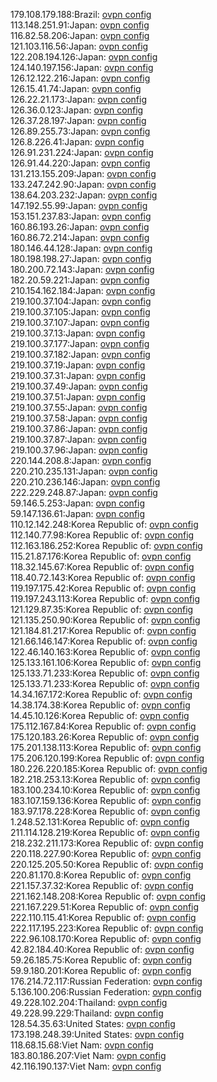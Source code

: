 179.108.179.188:Brazil: [ovpn config](vpn/179_108_179_188.ovpn)  
113.148.251.91:Japan: [ovpn config](vpn/113_148_251_91.ovpn)  
116.82.58.206:Japan: [ovpn config](vpn/116_82_58_206.ovpn)  
121.103.116.56:Japan: [ovpn config](vpn/121_103_116_56.ovpn)  
122.208.194.126:Japan: [ovpn config](vpn/122_208_194_126.ovpn)  
124.140.197.156:Japan: [ovpn config](vpn/124_140_197_156.ovpn)  
126.12.122.216:Japan: [ovpn config](vpn/126_12_122_216.ovpn)  
126.15.41.74:Japan: [ovpn config](vpn/126_15_41_74.ovpn)  
126.22.21.173:Japan: [ovpn config](vpn/126_22_21_173.ovpn)  
126.36.0.123:Japan: [ovpn config](vpn/126_36_0_123.ovpn)  
126.37.28.197:Japan: [ovpn config](vpn/126_37_28_197.ovpn)  
126.89.255.73:Japan: [ovpn config](vpn/126_89_255_73.ovpn)  
126.8.226.41:Japan: [ovpn config](vpn/126_8_226_41.ovpn)  
126.91.231.224:Japan: [ovpn config](vpn/126_91_231_224.ovpn)  
126.91.44.220:Japan: [ovpn config](vpn/126_91_44_220.ovpn)  
131.213.155.209:Japan: [ovpn config](vpn/131_213_155_209.ovpn)  
133.247.242.90:Japan: [ovpn config](vpn/133_247_242_90.ovpn)  
138.64.203.232:Japan: [ovpn config](vpn/138_64_203_232.ovpn)  
147.192.55.99:Japan: [ovpn config](vpn/147_192_55_99.ovpn)  
153.151.237.83:Japan: [ovpn config](vpn/153_151_237_83.ovpn)  
160.86.193.26:Japan: [ovpn config](vpn/160_86_193_26.ovpn)  
160.86.72.214:Japan: [ovpn config](vpn/160_86_72_214.ovpn)  
180.146.44.128:Japan: [ovpn config](vpn/180_146_44_128.ovpn)  
180.198.198.27:Japan: [ovpn config](vpn/180_198_198_27.ovpn)  
180.200.72.143:Japan: [ovpn config](vpn/180_200_72_143.ovpn)  
182.20.59.221:Japan: [ovpn config](vpn/182_20_59_221.ovpn)  
210.154.162.184:Japan: [ovpn config](vpn/210_154_162_184.ovpn)  
219.100.37.104:Japan: [ovpn config](vpn/219_100_37_104.ovpn)  
219.100.37.105:Japan: [ovpn config](vpn/219_100_37_105.ovpn)  
219.100.37.107:Japan: [ovpn config](vpn/219_100_37_107.ovpn)  
219.100.37.13:Japan: [ovpn config](vpn/219_100_37_13.ovpn)  
219.100.37.177:Japan: [ovpn config](vpn/219_100_37_177.ovpn)  
219.100.37.182:Japan: [ovpn config](vpn/219_100_37_182.ovpn)  
219.100.37.19:Japan: [ovpn config](vpn/219_100_37_19.ovpn)  
219.100.37.31:Japan: [ovpn config](vpn/219_100_37_31.ovpn)  
219.100.37.49:Japan: [ovpn config](vpn/219_100_37_49.ovpn)  
219.100.37.51:Japan: [ovpn config](vpn/219_100_37_51.ovpn)  
219.100.37.55:Japan: [ovpn config](vpn/219_100_37_55.ovpn)  
219.100.37.58:Japan: [ovpn config](vpn/219_100_37_58.ovpn)  
219.100.37.86:Japan: [ovpn config](vpn/219_100_37_86.ovpn)  
219.100.37.87:Japan: [ovpn config](vpn/219_100_37_87.ovpn)  
219.100.37.96:Japan: [ovpn config](vpn/219_100_37_96.ovpn)  
220.144.208.8:Japan: [ovpn config](vpn/220_144_208_8.ovpn)  
220.210.235.131:Japan: [ovpn config](vpn/220_210_235_131.ovpn)  
220.210.236.146:Japan: [ovpn config](vpn/220_210_236_146.ovpn)  
222.229.248.87:Japan: [ovpn config](vpn/222_229_248_87.ovpn)  
59.146.5.253:Japan: [ovpn config](vpn/59_146_5_253.ovpn)  
59.147.136.61:Japan: [ovpn config](vpn/59_147_136_61.ovpn)  
110.12.142.248:Korea Republic of: [ovpn config](vpn/110_12_142_248.ovpn)  
112.140.77.98:Korea Republic of: [ovpn config](vpn/112_140_77_98.ovpn)  
112.163.186.252:Korea Republic of: [ovpn config](vpn/112_163_186_252.ovpn)  
115.21.87.176:Korea Republic of: [ovpn config](vpn/115_21_87_176.ovpn)  
118.32.145.67:Korea Republic of: [ovpn config](vpn/118_32_145_67.ovpn)  
118.40.72.143:Korea Republic of: [ovpn config](vpn/118_40_72_143.ovpn)  
119.197.175.42:Korea Republic of: [ovpn config](vpn/119_197_175_42.ovpn)  
119.197.243.113:Korea Republic of: [ovpn config](vpn/119_197_243_113.ovpn)  
121.129.87.35:Korea Republic of: [ovpn config](vpn/121_129_87_35.ovpn)  
121.135.250.90:Korea Republic of: [ovpn config](vpn/121_135_250_90.ovpn)  
121.184.81.217:Korea Republic of: [ovpn config](vpn/121_184_81_217.ovpn)  
121.66.146.147:Korea Republic of: [ovpn config](vpn/121_66_146_147.ovpn)  
122.46.140.163:Korea Republic of: [ovpn config](vpn/122_46_140_163.ovpn)  
125.133.161.106:Korea Republic of: [ovpn config](vpn/125_133_161_106.ovpn)  
125.133.71.233:Korea Republic of: [ovpn config](vpn/125_133_71_233.ovpn)  
125.133.71.233:Korea Republic of: [ovpn config](vpn/125_133_71_233.ovpn)  
14.34.167.172:Korea Republic of: [ovpn config](vpn/14_34_167_172.ovpn)  
14.38.174.38:Korea Republic of: [ovpn config](vpn/14_38_174_38.ovpn)  
14.45.10.126:Korea Republic of: [ovpn config](vpn/14_45_10_126.ovpn)  
175.112.167.84:Korea Republic of: [ovpn config](vpn/175_112_167_84.ovpn)  
175.120.183.26:Korea Republic of: [ovpn config](vpn/175_120_183_26.ovpn)  
175.201.138.113:Korea Republic of: [ovpn config](vpn/175_201_138_113.ovpn)  
175.206.120.199:Korea Republic of: [ovpn config](vpn/175_206_120_199.ovpn)  
180.226.220.185:Korea Republic of: [ovpn config](vpn/180_226_220_185.ovpn)  
182.218.253.13:Korea Republic of: [ovpn config](vpn/182_218_253_13.ovpn)  
183.100.234.10:Korea Republic of: [ovpn config](vpn/183_100_234_10.ovpn)  
183.107.159.136:Korea Republic of: [ovpn config](vpn/183_107_159_136.ovpn)  
183.97.178.228:Korea Republic of: [ovpn config](vpn/183_97_178_228.ovpn)  
1.248.52.131:Korea Republic of: [ovpn config](vpn/1_248_52_131.ovpn)  
211.114.128.219:Korea Republic of: [ovpn config](vpn/211_114_128_219.ovpn)  
218.232.211.173:Korea Republic of: [ovpn config](vpn/218_232_211_173.ovpn)  
220.118.227.90:Korea Republic of: [ovpn config](vpn/220_118_227_90.ovpn)  
220.125.205.50:Korea Republic of: [ovpn config](vpn/220_125_205_50.ovpn)  
220.81.170.8:Korea Republic of: [ovpn config](vpn/220_81_170_8.ovpn)  
221.157.37.32:Korea Republic of: [ovpn config](vpn/221_157_37_32.ovpn)  
221.162.148.208:Korea Republic of: [ovpn config](vpn/221_162_148_208.ovpn)  
221.167.229.51:Korea Republic of: [ovpn config](vpn/221_167_229_51.ovpn)  
222.110.115.41:Korea Republic of: [ovpn config](vpn/222_110_115_41.ovpn)  
222.117.195.223:Korea Republic of: [ovpn config](vpn/222_117_195_223.ovpn)  
222.96.108.170:Korea Republic of: [ovpn config](vpn/222_96_108_170.ovpn)  
42.82.184.40:Korea Republic of: [ovpn config](vpn/42_82_184_40.ovpn)  
59.26.185.75:Korea Republic of: [ovpn config](vpn/59_26_185_75.ovpn)  
59.9.180.201:Korea Republic of: [ovpn config](vpn/59_9_180_201.ovpn)  
176.214.72.117:Russian Federation: [ovpn config](vpn/176_214_72_117.ovpn)  
5.136.100.206:Russian Federation: [ovpn config](vpn/5_136_100_206.ovpn)  
49.228.102.204:Thailand: [ovpn config](vpn/49_228_102_204.ovpn)  
49.228.99.229:Thailand: [ovpn config](vpn/49_228_99_229.ovpn)  
128.54.35.63:United States: [ovpn config](vpn/128_54_35_63.ovpn)  
173.198.248.39:United States: [ovpn config](vpn/173_198_248_39.ovpn)  
118.68.15.68:Viet Nam: [ovpn config](vpn/118_68_15_68.ovpn)  
183.80.186.207:Viet Nam: [ovpn config](vpn/183_80_186_207.ovpn)  
42.116.190.137:Viet Nam: [ovpn config](vpn/42_116_190_137.ovpn)  
